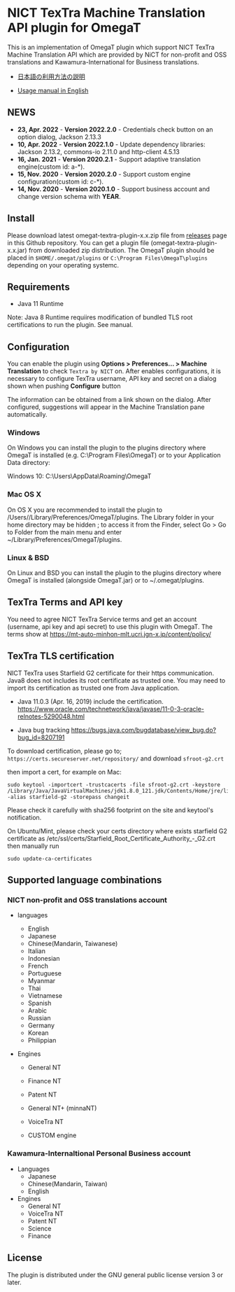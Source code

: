 # NICT TexTra Machine Translation API plugin for OmegaT

This is an implementation of OmegaT plugin which support NICT TexTra Machine Translation API which are
provided by NiCT for non-profit and OSS translations and Kawamura-International for Business translations.

* [日本語の利用方法の説明](https://github.com/miurahr/omegat-textra-plugin/wiki/%E5%88%A9%E7%94%A8%E6%96%B9%E6%B3%95)

* [Usage manual in English](https://github.com/miurahr/omegat-textra-plugin/wiki/Usage)


## NEWS

- **23, Apr. 2022** - **Version 2022.2.0** - Credentials check button on an option dialog, Jackson 2.13.3 
- **10, Apr. 2022** - **Version 2022.1.0** - Update dependency libraries: Jackson 2.13.2, commons-io 2.11.0 and http-client 4.5.13
- **16, Jan. 2021** - **Version 2020.2.1** - Support adaptive translation engine(custom id: a-*).
- **15, Nov. 2020** - **Version 2020.2.0** - Support custom engine configuration(custom id: c-*).
- **14, Nov. 2020** - **Version 2020.1.0** - Support business account and change version schema with **YEAR**.

## Install

Please download latest omegat-textra-plugin-x.x.zip file from [releases](https://github.com/miurahr/omegat-textra-plugin/releases) page 
in this Github repository. You can get a plugin file (omegat-textra-plugin-x.x.jar) from downloaded zip distribution.
The OmegaT plugin should be placed in `$HOME/.omegat/plugins` or `C:\Program Files\OmegaT\plugins`
depending on your operating systemc.

## Requirements

- Java 11 Runtime 

Note: Java 8 Runtime requiires modification of bundled TLS root certifications to run the plugin. See manual.

## Configuration

You can enable the plugin using **Options > Preferences... > Machine Translation** to check `Textra by NICT` on.
After enables configurations, it is necessary to configure TexTra username, API key and secret
on a dialog shown when pushing **Configure** button

The information can be obtained from a link shown on the dialog. 
After configured, suggestions will appear in the Machine Translation pane automatically.

### Windows

On Windows you can install the plugin to the plugins directory where OmegaT is installed
 (e.g. C:\Program Files\OmegaT) or to your Application Data directory:

Windows 10: C:\Users<username>\AppData\Roaming\OmegaT

### Mac OS X

On OS X you are recommended to install the plugin to /Users//Library/Preferences/OmegaT/plugins.
 The Library folder in your home directory may be hidden ; to access it from the Finder,
select Go > Go to Folder from the main menu and enter ~/Library/Preferences/OmegaT/plugins.

### Linux & BSD

On Linux and BSD you can install the plugin to the plugins directory where OmegaT is
installed (alongside OmegaT.jar) or to ~/.omegat/plugins.

## TexTra Terms and API key

You need to agree NICT TexTra Service terms  and  get an account (username, api key and api secret)
to use this plugin with OmegaT. The terms show at
https://mt-auto-minhon-mlt.ucri.jgn-x.jp/content/policy/

## TexTra TLS certification

NICT TexTra uses Starfield G2 certificate for their https communication.
Java8 does not includes its root certificate as trusted one.
You may need to import its certification as trusted one from Java application.

- Java 11.0.3 (Apr. 16, 2019) include the certification.
https://www.oracle.com/technetwork/java/javase/11-0-3-oracle-relnotes-5290048.html

- Java bug tracking
https://bugs.java.com/bugdatabase/view_bug.do?bug_id=8207191


To download certification, please go to;
`https://certs.secureserver.net/repository/`
and download `sfroot-g2.crt`

then import a cert, for example on  Mac:

```
sudo keytool -importcert -trustcacerts -file sfroot-g2.crt -keystore /Library/Java/JavaVirtualMachines/jdk1.8.0_121.jdk/Contents/Home/jre/lib/security/cacerts -alias starfield-g2 -storepass changeit
```

Please check it carefully with sha256 footprint on the site and keytool's notification.

On Ubuntu/Mint, please check your certs directory where exists
starfield G2 certificate as /etc/ssl/certs/Starfield_Root_Certificate_Authority_-_G2.crt
then manually run

```
sudo update-ca-certificates
```

## Supported language combinations

### NICT non-profit and OSS translations account

* languages
    * English
    * Japanese
    * Chinese(Mandarin, Taiwanese)
    * Italian
    * Indonesian
    * French
    * Portuguese
    * Myanmar
    * Thai
    * Vietnamese
    * Spanish
    * Arabic
    * Russian
    * Germany
    * Korean
    * Philippian

* Engines
    * General NT
    * Finance NT
    * Patent NT
    * General NT+ (minnaNT)
    * VoiceTra NT
    
    * CUSTOM engine

### Kawamura-Internaltional Personal Business account

* Languages
    * Japanese
    * Chinese(Mandarin, Taiwan)
    * English
* Engines
    * General NT
    * VoiceTra NT
    * Patent NT
    * Science
    * Finance

## License

The plugin is distributed under the GNU general public license version 3 or later.

